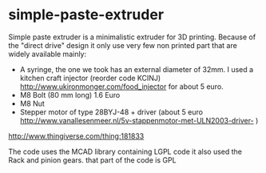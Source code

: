 simple-paste-extruder
=====================

Simple paste extruder is a minimalistic extruder for 3D printing. Because of the "direct drive" 
design it only use very few non printed part that are widely available mainly:

* A syringe, the one we took has an external diameter of 32mm. I used a kitchen craft injector (reorder code KCINJ) http://www.ukironmonger.com/food_injector for about 5 euro.
* M8 Bolt (80 mm long)  1.6 Euro
* M8 Nut
* Stepper motor of type 28BYJ-48 + driver (about 5 euro http://www.vanallesenmeer.nl/5v-stappenmotor-met-ULN2003-driver- )

http://www.thingiverse.com/thing:181833

The code uses the MCAD library containing LGPL code it also used 
the Rack and pinion gears. that part of the code is GPL
